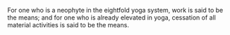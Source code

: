 For one who is a neophyte in the eightfold yoga system, work is said to be the means; and for one who is already elevated in yoga, cessation of all material activities is said to be the means.
